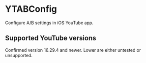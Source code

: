 # YTABConfig

Configure A/B settings in iOS YouTube app.

## Supported YouTube versions

Confirmed version 16.29.4 and newer. Lower are either untested or unsupported.
